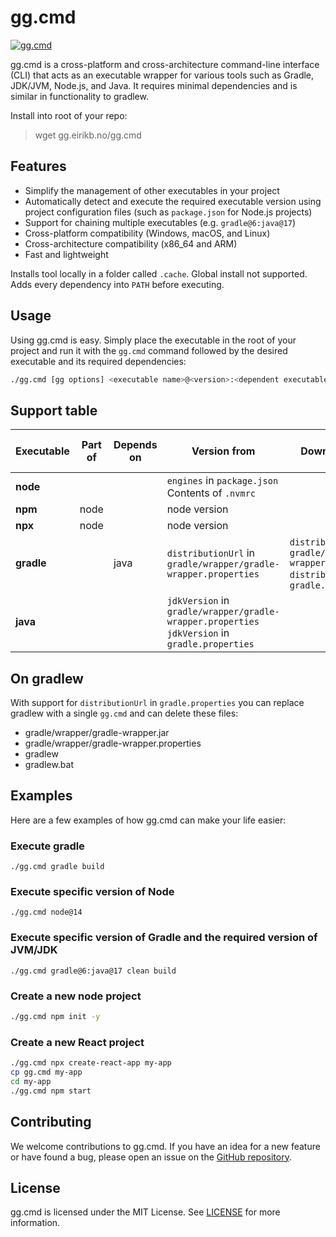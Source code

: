 # gg.cmd

[![gg.cmd](https://github.com/eirikb/gg/actions/workflows/gg.yml/badge.svg)](https://github.com/eirikb/gg/actions/workflows/gg.yml)

gg.cmd is a cross-platform and cross-architecture command-line interface (CLI) that acts as an executable wrapper for
various tools such as Gradle, JDK/JVM, Node.js, and Java. It requires minimal dependencies and is similar in
functionality to gradlew.

Install into root of your repo:
> wget gg.eirikb.no/gg.cmd

## Features

- Simplify the management of other executables in your project
- Automatically detect and execute the required executable version using project configuration files (such
  as `package.json` for Node.js projects)
- Support for chaining multiple executables (e.g. `gradle@6:java@17`)
- Cross-platform compatibility (Windows, macOS, and Linux)
- Cross-architecture compatibility (x86_64 and ARM)
- Fast and lightweight

Installs tool locally in a folder called `.cache`. Global install not supported.
Adds every dependency into `PATH` before executing.

## Usage

Using gg.cmd is easy. Simply place the executable in the root of your project and run it with the `gg.cmd` command
followed
by the desired executable and its required dependencies:

```bash
./gg.cmd [gg options] <executable name>@<version>:<dependent executable name>@<version> [executable arguments]
```

## Support table

| Executable | Part of | Depends on | Version from                                                                                         | Download url from                                                                                                  | Set environment variables |
|------------|---------|------------|------------------------------------------------------------------------------------------------------|--------------------------------------------------------------------------------------------------------------------|---------------------------|
| **node**   |         |            | `engines` in `package.json`<br/> Contents of `.nvmrc`                                                |                                                                                                                    |
| **npm**    | node    |            | node version                                                                                         |                                                                                                                    |
| **npx**    | node    |            | node version                                                                                         |                                                                                                                    |
| **gradle** |         | java       | `distributionUrl` in `gradle/wrapper/gradle-wrapper.properties`                                      | `distributionUrl` in<br/> `gradle/wrapper/gradle-wrapper.properties`<br/> `distributionUrl` in `gradle.properties` |
| **java**   |         |            | `jdkVersion` in `gradle/wrapper/gradle-wrapper.properties` <br/> `jdkVersion` in `gradle.properties` |                                                                                                                    | JAVA_HOME                 |

## On gradlew

With support for `distributionUrl` in `gradle.properties` you can replace gradlew with a single `gg.cmd` and can
delete these files:

* gradle/wrapper/gradle-wrapper.jar
* gradle/wrapper/gradle-wrapper.properties
* gradlew
* gradlew.bat

## Examples

Here are a few examples of how gg.cmd can make your life easier:

### Execute gradle

```
./gg.cmd gradle build
```

### Execute specific version of Node

```
./gg.cmd node@14
```

### Execute specific version of Gradle and the required version of JVM/JDK

```
./gg.cmd gradle@6:java@17 clean build
```

### Create a new node project

```bash
./gg.cmd npm init -y
```

### Create a new React project

```bash
./gg.cmd npx create-react-app my-app
cp gg.cmd my-app
cd my-app
./gg.cmd npm start

```

## Contributing

We welcome contributions to gg.cmd. If you have an idea for a new feature or have found a bug, please open an issue on
the [GitHub repository](https://github.com/example/gg).

## License

gg.cmd is licensed under the MIT License. See [LICENSE](LICENSE) for more information.
